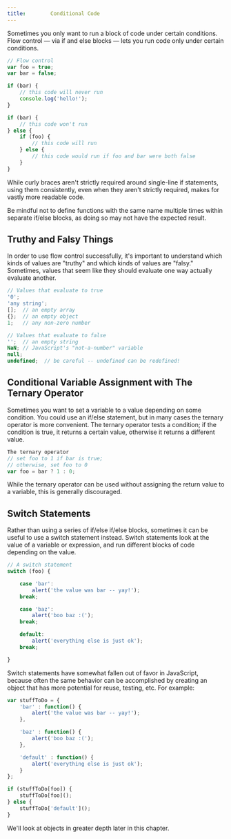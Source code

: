 ```yaml
---
title:        Conditional Code
---
```

Sometimes you only want to run a block of code under certain conditions. Flow control — via if and else blocks — lets you run code only under certain conditions.

``` js
// Flow control
var foo = true;
var bar = false;

if (bar) {
    // this code will never run
    console.log('hello!');
}

if (bar) {
    // this code won't run
} else {
    if (foo) {
        // this code will run
    } else {
        // this code would run if foo and bar were both false
    }
}
```

<div class="note">
While curly braces aren't strictly required around single-line if statements,
using them consistently, even when they aren't strictly required, makes for
vastly more readable code.

Be mindful not to define functions with the same name multiple times within
separate if/else blocks, as doing so may not have the expected result.
</div>

## Truthy and Falsy Things

In order to use flow control successfully, it's important to understand which
kinds of values are "truthy" and which kinds of values are "falsy." Sometimes,
values that seem like they should evaluate one way actually evaluate another.

``` js
// Values that evaluate to true
'0';
'any string';
[];  // an empty array
{};  // an empty object
1;   // any non-zero number
```

``` js 
// Values that evaluate to false
'';  // an empty string
NaN; // JavaScript's "not-a-number" variable
null;
undefined;  // be careful -- undefined can be redefined!
```

## Conditional Variable Assignment with The Ternary Operator

Sometimes you want to set a variable to a value depending on some condition.
You could use an if/else statement, but in many cases the ternary operator is
more convenient. The ternary operator tests a condition; if the
condition is true, it returns a certain value, otherwise it returns a different
value.

``` js
The ternary operator
// set foo to 1 if bar is true;
// otherwise, set foo to 0
var foo = bar ? 1 : 0;
```

While the ternary operator can be used without assigning the return value to a
variable, this is generally discouraged.

## Switch Statements

Rather than using a series of if/else if/else blocks, sometimes it can be
useful to use a switch statement instead. Switch statements look
at the value of a variable or expression, and run different blocks of code
depending on the value.

``` js 
// A switch statement
switch (foo) {

    case 'bar':
        alert('the value was bar -- yay!');
    break;

    case 'baz':
        alert('boo baz :(');
    break;

    default:
        alert('everything else is just ok');
    break;

}
``` 

Switch statements have somewhat fallen out of favor in JavaScript, because
often the same behavior can be accomplished by creating an object that has more
potential for reuse, testing, etc. For example:

``` js
var stuffToDo = {
    'bar' : function() {
        alert('the value was bar -- yay!');
    },

    'baz' : function() {
        alert('boo baz :(');
    },

    'default' : function() {
        alert('everything else is just ok');
    }
};

if (stuffToDo[foo]) {
    stuffToDo[foo]();
} else {
    stuffToDo['default']();
}
```

We'll look at objects in greater depth later in this chapter.
